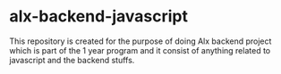 # alx-backend-javascript
This repository is created for the purpose of doing Alx backend project which is part of the 1 year program and it consist of anything related to javascript and the backend stuffs.
